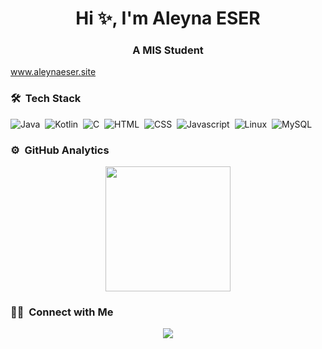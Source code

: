 <h1 align="center">Hi ✨, I'm Aleyna ESER</h1>
<h3 align="center">A MIS Student</h3>
<a align="center" href="https://www.aleynaeser.site"> www.aleynaeser.site </a>

### 🛠 &nbsp;Tech Stack

![Java](https://img.shields.io/badge/-Java-05122A?style=flat&logo=java)&nbsp;
![Kotlin](https://img.shields.io/badge/-Kotlin-05122A?style=flat&logo=kotlin)&nbsp;
![C](https://img.shields.io/badge/-C-05122A?style=flat&logo=c)&nbsp;
![HTML](https://img.shields.io/badge/-Html-05122A?style=flat&logo=html)&nbsp;
![CSS](https://img.shields.io/badge/-CSS-05122A?style=flat&logo=css)&nbsp;
![Javascript](https://img.shields.io/badge/-Javascript-05122A?style=flat&logo=javascript)&nbsp;
![Linux](https://img.shields.io/badge/-GNU/Linux-05122A?style=flat&logo=linux)&nbsp;
![MySQL](https://img.shields.io/badge/-MySQL-05122A?style=flat&logo=mysql)&nbsp;
 
### ⚙️ &nbsp;GitHub Analytics

<p align="center">
<a href="https://github.com/aleynaesr">
  <img height="200em" src="https://github-readme-stats.vercel.app/api?username=aleynaesr&show_icons=true&theme=algolia&include_all_commits=true&count_private=true"/>
</a>
</p>

### 🤝🏻 &nbsp;Connect with Me

<p align="center">
<a href="https://www.linkedin.com/in/aleyna-eser-818043185/"><img src="https://img.shields.io/badge/linkedin-0077B5.svg?style=for-the-badge&logo=linkedin&logoColor=white"/></a>
